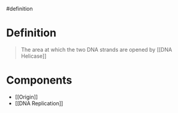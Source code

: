 #definition 
# Definition
> The area at which the two DNA strands are opened by [[DNA Helicase]]
# Components
- [[Origin]]
- [[DNA Replication]]
